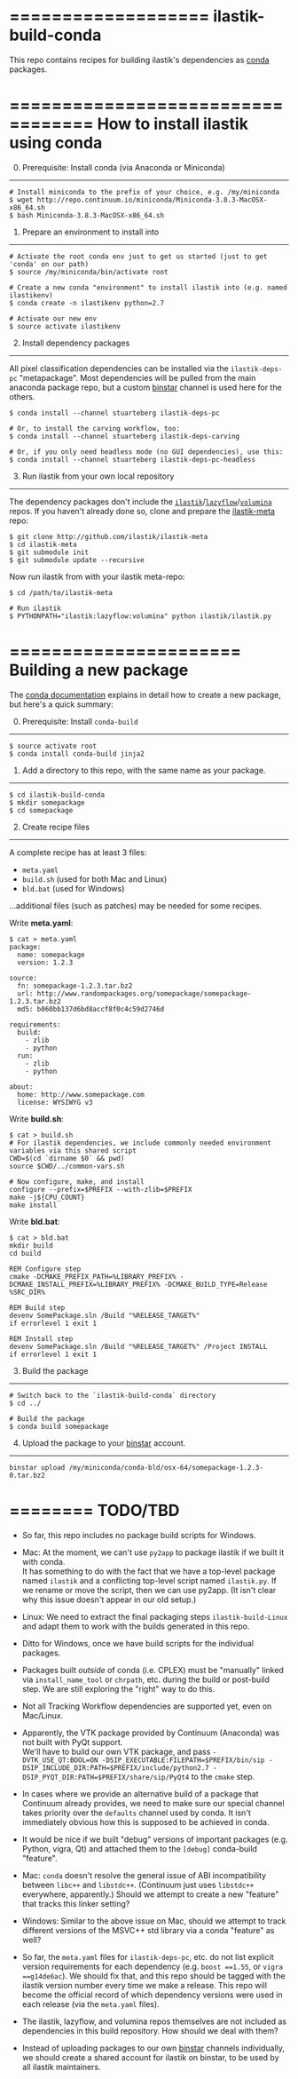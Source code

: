 ===================
ilastik-build-conda
===================

This repo contains recipes for building ilastik's dependencies as [conda][1] packages.

[1]: http://conda.pydata.org/

==================================
How to install ilastik using conda
==================================

0. Prerequisite: Install conda (via Anaconda or Miniconda)
----------------------------------------------------------

```
# Install miniconda to the prefix of your choice, e.g. /my/miniconda
$ wget http://repo.continuum.io/miniconda/Miniconda-3.8.3-MacOSX-x86_64.sh
$ bash Miniconda-3.8.3-MacOSX-x86_64.sh
```

1. Prepare an environment to install into
-----------------------------------------

```
# Activate the root conda env just to get us started (just to get 'conda' on our path)
$ source /my/miniconda/bin/activate root

# Create a new conda "environment" to install ilastik into (e.g. named ilastikenv)
$ conda create -n ilastikenv python=2.7

# Activate our new env
$ source activate ilastikenv
```

2. Install dependency packages
------------------------------

All pixel classification dependencies can be installed via the `ilastik-deps-pc` "metapackage".
Most dependencies will be pulled from the main anaconda package repo,
 but a custom [binstar] channel is used here for the others.

```
$ conda install --channel stuarteberg ilastik-deps-pc

# Or, to install the carving workflow, too:
$ conda install --channel stuarteberg ilastik-deps-carving

# Or, if you only need headless mode (no GUI dependencies), use this:
$ conda install --channel stuarteberg ilastik-deps-pc-headless
```

3. Run ilastik from your own local repository
---------------------------------------------

The dependency packages don't include the [`ilastik`][ilastik-repo]/[`lazyflow`][lazyflow-repo]/[`volumina`][volumina-repo] repos.
If you haven't already done so, clone and prepare the [ilastik-meta] repo:

```
$ git clone http://github.com/ilastik/ilastik-meta
$ cd ilastik-meta
$ git submodule init
$ git submodule update --recursive
```

[ilastik-repo]: http://github.com/ilastik/ilastik
[lazyflow-repo]: http://github.com/ilastik/lazyflow
[volumina-repo]: http://github.com/ilastik/volumina

[ilastik-meta]: http://github.com/ilastik/ilastik-meta

Now run ilastik from with your ilastik meta-repo:

```
$ cd /path/to/ilastik-meta

# Run ilastik
$ PYTHONPATH="ilastik:lazyflow:volumina" python ilastik/ilastik.py
```

======================
Building a new package
======================

The [conda documentation][2] explains in detail how to create a new package, but here's a quick summary:

[2]: http://conda.pydata.org/docs/build.html

0. Prerequisite: Install `conda-build`
--------------------------------------

```
$ source activate root
$ conda install conda-build jinja2
```

1. Add a directory to this repo, with the same name as your package.
--------------------------------------------------------------------

```
$ cd ilastik-build-conda
$ mkdir somepackage
$ cd somepackage
```

2. Create recipe files
----------------------

A complete recipe has at least 3 files:

 - `meta.yaml`
 - `build.sh` (used for both Mac and Linux)
 - `bld.bat` (used for Windows)

...additional files (such as patches) may be needed for some recipes.

Write **meta.yaml**:

```
$ cat > meta.yaml
package:
  name: somepackage
  version: 1.2.3

source:
  fn: somepackage-1.2.3.tar.bz2
  url: http://www.randompackages.org/somepackage/somepackage-1.2.3.tar.bz2
  md5: b060bb137d6bd8accf8f0c4c59d2746d

requirements:
  build:
    - zlib
    - python
  run:
    - zlib
    - python

about:
  home: http://www.somepackage.com
  license: WYSIWYG v3
```

Write **build.sh**:

```
$ cat > build.sh
# For ilastik dependencies, we include commonly needed environment variables via this shared script
CWD=$(cd `dirname $0` && pwd)
source $CWD/../common-vars.sh

# Now configure, make, and install
configure --prefix=$PREFIX --with-zlib=$PREFIX
make -j${CPU_COUNT}
make install
```

Write **bld.bat**:

```
$ cat > bld.bat
mkdir build
cd build

REM Configure step
cmake -DCMAKE_PREFIX_PATH=%LIBRARY_PREFIX% -DCMAKE_INSTALL_PREFIX=%LIBRARY_PREFIX% -DCMAKE_BUILD_TYPE=Release %SRC_DIR%

REM Build step
devenv SomePackage.sln /Build "%RELEASE_TARGET%"
if errorlevel 1 exit 1

REM Install step
devenv SomePackage.sln /Build "%RELEASE_TARGET%" /Project INSTALL
if errorlevel 1 exit 1
```

3. Build the package
--------------------

```
# Switch back to the `ilastik-build-conda` directory
$ cd ../

# Build the package
$ conda build somepackage
```

4. Upload the package to your [binstar] account.
------------------------------------------------

```
binstar upload /my/miniconda/conda-bld/osx-64/somepackage-1.2.3-0.tar.bz2
```

[binstar]: http://binstar.org

========
TODO/TBD
========

- So far, this repo includes no package build scripts for Windows.

- Mac: At the moment, we can't use `py2app` to package ilastik if we built it with conda.  
  It has something to do with the fact that we have a top-level package named `ilastik` 
  and a conflicting top-level script named `ilastik.py`.  If we rename or move the script, 
  then we can use py2app.  (It isn't clear why this issue doesn't appear in our old setup.)

- Linux: We need to extract the final packaging steps `ilastik-build-Linux` and adapt them 
  to work with the builds generated in this repo.

- Ditto for Windows, once we have build scripts for the individual packages.

- Packages built *outside* of conda (i.e. CPLEX) must be "manually" linked via `install_name_tool`
  or `chrpath`, etc. during the build or post-build step.  We are still exploring the "right" way to do this.

- Not all Tracking Workflow dependencies are supported yet, even on Mac/Linux.

- Apparently, the VTK package provided by Continuum (Anaconda) was not built with PyQt support.  
  We'll have to build our own VTK package, and pass 
  `-DVTK_USE_QT:BOOL=ON -DSIP_EXECUTABLE:FILEPATH=$PREFIX/bin/sip -DSIP_INCLUDE_DIR:PATH=$PREFIX/include/python2.7 -DSIP_PYQT_DIR:PATH=$PREFIX/share/sip/PyQt4` 
  to the `cmake` step.

- In cases where we provide an alternative build of a package that Continuum already provides, we need to 
  make sure our special channel takes priority over the `defaults` channel used by conda.  It isn't immediately 
  obvious how this is supposed to be achieved in conda. 

- It would be nice if we built "debug" versions of important packages (e.g. Python, vigra, Qt) 
  and attached them to the `[debug]` conda-build "feature".

- Mac: `conda` doesn't resolve the general issue of ABI incompatibility between `libc++` and `libstdc++`. (Continuum just uses `libstdc++` everywhere, apparently.) 
  Should we attempt to create a new "feature" that tracks this linker setting?

- Windows: Similar to the above issue on Mac, should we attempt to track different versions of 
  the MSVC++ std library via a conda "feature" as well?

- So far, the `meta.yaml` files for `ilastik-deps-pc`, etc. do not list explicit version requirements for 
  each dependency (e.g. `boost ==1.55`, or `vigra ==g14de6ac`).  We should fix that, and this repo should be 
  tagged with the ilastik version number every time we make a release.  This repo will become the official record 
  of which dependency versions were used in each release (via the `meta.yaml` files).

- The ilastik, lazyflow, and volumina repos themselves are not included as dependencies in this build repository.
  How should we deal with them?

- Instead of uploading packages to our own [binstar] channels individually, we should create a shared account for 
  ilastik on binstar, to be used by all ilastik maintainers.
